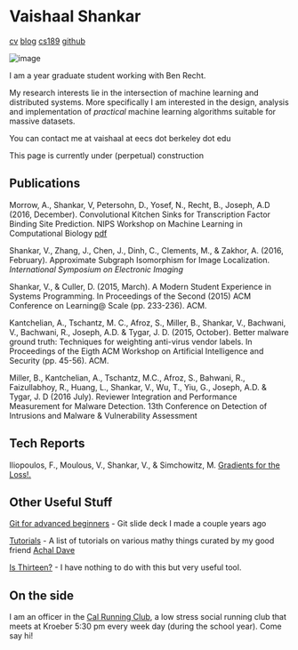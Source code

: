 <head>
<title>Vaishaal Shankar</title>
<meta charset="utf-8">
<meta name="viewport" content="width=device-width, initial-scale=1.0, user-scalable=yes">
<link rel="stylesheet" type="text/css" href="mou.css">
</head>

Vaishaal Shankar
========
[cv](/cv.pdf)
[blog](/blog)
[cs189](/cs189.html)
[github](http://github.com/vaishaal)

![image](http://s17.postimg.org/rxv2qg1v3/image.jpg)


I am a <span id="years" ></span> year graduate student working with Ben Recht.

My research interests lie in the intersection of machine learning and distributed systems.
More specifically I am interested in the design, analysis and implementation of *practical* machine learning algorithms
suitable for massive datasets.








You can contact me at vaishaal at eecs dot berkeley dot edu    

This page is currently under (perpetual) construction




Publications
-------------
Morrow, A., Shankar, V, Petersohn, D., Yosef, N., Recht, B., Joseph, A.D (2016, December). Convolutional Kitchen Sinks for Transcription Factor Binding Site Prediction. NIPS Workshop on Machine Learning in Computational Biology [pdf](/genomics_kitchensinks.pdf)

Shankar, V., Zhang, J., Chen, J., Dinh, C., Clements, M., & Zakhor, A. (2016, February). Approximate Subgraph Isomorphism for Image Localization. *International Symposium on Electronic Imaging*

Shankar, V., & Culler, D. (2015, March). A Modern Student Experience in Systems Programming. In Proceedings of the Second (2015) ACM Conference on Learning@ Scale (pp. 233-236). ACM.

Kantchelian, A., Tschantz, M. C., Afroz, S., Miller, B., Shankar, V., Bachwani, V., Bachwani, R., Joseph, A.D. & Tygar, J. D. (2015, October). Better malware ground truth: Techniques for weighting anti-virus vendor labels. In Proceedings of the Eigth ACM Workshop on Artificial Intelligence and Security (pp. 45-56). ACM.


Miller, B., Kantchelian, A., Tschantz, M.C., Afroz, S., Bahwani, R., Faizullabhoy, R., Huang, L., Shankar, V., Wu, T., Yiu, G., Joseph, A.D.  & Tygar, J. D (2016 July).  Reviewer Integration and Performance Measurement for Malware Detection. 13th Conference on Detection of Intrusions and Malware & Vulnerability Assessment

Tech Reports
-------------
Iliopoulos, F., Moulous, V., Shankar, V., & Simchowitz, M. [Gradients for the Loss!.](http://people.eecs.berkeley.edu/~msimchow/GradientsForLoss.pdf)




Other Useful Stuff
------------------
[Git for advanced beginners](https://docs.google.com/presentation/d/1FOOA4Tn9evpPHas0z-o2AM6wrUI_bXXcnepYnQ9TrZ4/pub?start=false&loop=false&delayms=3000)  - Git slide deck I made a couple years ago

[Tutorials](http://www.achaldave.com/tutorials/)  - A list of tutorials on various mathy things curated by my good friend [Achal Dave](http://www.achaldave.com)  

[Is Thirteen?](https://github.com/jezen/is-thirteen)  - I have nothing to do with this but very useful tool.  



On the side
-------------
I am an officer in the [Cal Running Club](http://crc.berkeley.edu), a low stress social running club that meets at Kroeber 5:30 pm every week day (during the
school year). Come say hi!



<script>
  (function(i,s,o,g,r,a,m){i['GoogleAnalyticsObject']=r;i[r]=i[r]||function(){
  (i[r].q=i[r].q||[]).push(arguments)},i[r].l=1*new Date();a=s.createElement(o),
  m=s.getElementsByTagName(o)[0];a.async=1;a.src=g;m.parentNode.insertBefore(a,m)
  })(window,document,'script','//www.google-analytics.com/analytics.js','ga');

  ga('create', 'UA-47546603-1', 'berkeley.edu');
  ga('send', 'pageview');

</script>
<script>
var d = new Date();
var n = d.getFullYear();
var m = d.getMonth();
if (m < 8) {
    n = n - 1
}

var k = n - 2015 + 1
var endings = ["st","nd", "rd","th"]

if (k <= 3) {
      var year = k + endings[k-1]
} else {
      var year = k + endings[3]
}
document.getElementById("years").innerHTML = year
</script>

